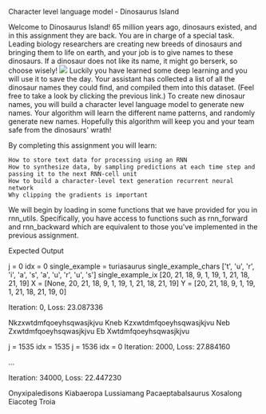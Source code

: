 Character level language model - Dinosaurus Island

Welcome to Dinosaurus Island! 65 million years ago, dinosaurs existed, and in this assignment they are back. You are in charge of a special task. Leading biology researchers are creating new breeds of dinosaurs and bringing them to life on earth, and your job is to give names to these dinosaurs. If a dinosaur does not like its name, it might go berserk, so choose wisely! 
<img src="images/dinasour.png">
Luckily you have learned some deep learning and you will use it to save the day. Your assistant has collected a list of all the dinosaur names they could find, and compiled them into this dataset. (Feel free to take a look by clicking the previous link.) To create new dinosaur names, you will build a character level language model to generate new names. Your algorithm will learn the different name patterns, and randomly generate new names. Hopefully this algorithm will keep you and your team safe from the dinosaurs' wrath!

By completing this assignment you will learn:

    How to store text data for processing using an RNN
    How to synthesize data, by sampling predictions at each time step and passing it to the next RNN-cell unit
    How to build a character-level text generation recurrent neural network
    Why clipping the gradients is important

We will begin by loading in some functions that we have provided for you in rnn_utils. Specifically, you have access to functions such as rnn_forward and rnn_backward which are equivalent to those you've implemented in the previous assignment. 

 Expected Output

j =  0 idx =  0
single_example = turiasaurus
single_example_chars ['t', 'u', 'r', 'i', 'a', 's', 'a', 'u', 'r', 'u', 's']
single_example_ix [20, 21, 18, 9, 1, 19, 1, 21, 18, 21, 19]
 X =  [None, 20, 21, 18, 9, 1, 19, 1, 21, 18, 21, 19] 
 Y =        [20, 21, 18, 9, 1, 19, 1, 21, 18, 21, 19, 0] 

Iteration: 0, Loss: 23.087336

Nkzxwtdmfqoeyhsqwasjkjvu
Kneb
Kzxwtdmfqoeyhsqwasjkjvu
Neb
Zxwtdmfqoeyhsqwasjkjvu
Eb
Xwtdmfqoeyhsqwasjkjvu


j =  1535 idx =  1535
j =  1536 idx =  0
Iteration: 2000, Loss: 27.884160

...

Iteration: 34000, Loss: 22.447230

Onyxipaledisons
Kiabaeropa
Lussiamang
Pacaeptabalsaurus
Xosalong
Eiacoteg
Troia

